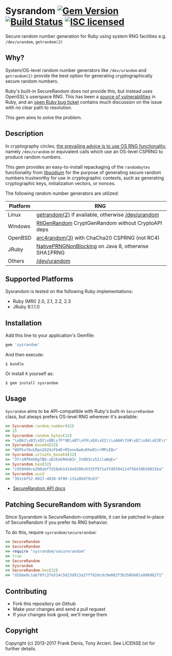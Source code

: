 # Sysrandom [![Gem Version][gem-image]][gem-link] [![Build Status][build-image]][build-link] [![ISC licensed][license-image]][license-link]

[gem-image]: https://badge.fury.io/rb/sysrandom.svg
[gem-link]: https://rubygems.org/gems/sysrandom
[build-image]: https://secure.travis-ci.org/cryptosphere/sysrandom.svg?branch=master
[build-link]: https://travis-ci.org/cryptosphere/sysrandom
[license-image]: https://img.shields.io/badge/license-ISC-blue.svg
[license-link]: https://github.com/cryptosphere/sysrandom/blob/master/LICENSE.txt

Secure random number generation for Ruby using system RNG facilities e.g. `/dev/urandom`, `getrandom(2)`

## Why?

System/OS-level random number generators like `/dev/urandom` and `getrandom(2)`
provide the best option for generating cryptographically secure random numbers.

Ruby's built-in SecureRandom does not provide this, but instead uses OpenSSL's
userspace RNG. This has been a [source of vulnerabilities][emboss] in Ruby, and
an [open Ruby bug ticket][bug] contains much discussion on the issue with no
clear path to resolution.

This gem aims to solve the problem.

## Description

In cryptography circles, [the prevailing advice is to use OS RNG functionality][/dev/urandom],
namely `/dev/urandom` or equivalent calls which use an OS-level CSPRNG to
produce random numbers.

This gem provides an easy-to-install repackaging of the `randombytes`
functionality from [libsodium] for the purpose of generating secure random
numbers trustworthy for use in cryptographic contexts, such as generating
cryptographic keys, initialization vectors, or nonces.

The following random number generators are utilized:

| Platform | RNG                                                    |
|----------|--------------------------------------------------------|
| Linux    | [getrandom(2)] if available, otherwise [/dev/urandom]  |
| Windows  | [RtlGenRandom] CryptGenRandom without CryptoAPI deps   |
| OpenBSD  | [arc4random(3)] with ChaCha20 CSPRNG (not RC4)         |
| JRuby    | [NativePRNGNonBlocking] on Java 8, otherwise SHA1PRNG  |
| Others   | [/dev/urandom]                                         |

[emboss]:        https://emboss.github.io/blog/2013/08/21/openssl-prng-is-not-really-fork-safe/
[bug]:           https://bugs.ruby-lang.org/issues/9569
[libsodium]:     https://github.com/jedisct1/libsodium
[getrandom(2)]:  http://man7.org/linux/man-pages/man2/getrandom.2.html
[/dev/urandom]:  http://sockpuppet.org/blog/2014/02/25/safely-generate-random-numbers/
[RtlGenRandom]:  https://msdn.microsoft.com/en-us/library/windows/desktop/aa387694(v=vs.85).aspx
[arc4random(3)]: http://man.openbsd.org/arc4random.3
[NativePRNGNonBlocking]: https://tersesystems.com/2015/12/17/the-right-way-to-use-securerandom/

## Supported Platforms

Sysrandom is tested on the following Ruby implementations:

* Ruby (MRI) 2.0, 2.1, 2.2, 2.3
* JRuby 9.1.1.0

## Installation

Add this line to your application's Gemfile:

```ruby
gem 'sysrandom'
```

And then execute:

    $ bundle

Or install it yourself as:

    $ gem install sysrandom

## Usage

`Sysrandom` aims to be API-compatible with Ruby's built-in `SecureRandom` class,
but always prefers OS-level RNG wherever it's available:

```ruby
>> Sysrandom.random_number(42)
=> 15
>> Sysrandom.random_bytes(32)
=> "\xD6J\xB3\xD2\x8B\x7F*9D\xB7\xF9\xEA\xE2\\\xAAH\tV#\xEC\x84\xE3E\r\x97\xB9\b\xFCH\x17\xA0\v"
>> Sysrandom.base64(32)
=> "WXPkxfAuLRpnI6Z4zFb4E+MIenx6w6vKhe01+rMPuIQ="
>> Sysrandom.urlsafe_base64(32)
=> "37rsMfR4X8g7Bb-uDJEekRHnB3r_7nO03cv52ilaWqE="
>> Sysrandom.hex(32)
=> "c950496ce200abf7d18eb1414e9206c6335f971a37d0394114f56439b59831ba"
>> Sysrandom.uuid
=> "391c6f52-8017-4838-9790-131a9b979c63"
```

* [SecureRandom API docs](http://ruby-doc.org/stdlib-2.0.0/libdoc/securerandom/rdoc/SecureRandom.html)

## Patching SecureRandom with Sysrandom

Since Sysrandom is SecureRandom-compatible, it can be patched in-place of
SecureRandom if you prefer its RNG behavior.

To do this, require `sysrandom/securerandom`:

```ruby
>> SecureRandom
=> SecureRandom
>> require "sysrandom/securerandom"
=> true
>> SecureRandom
=> Sysrandom
>> SecureRandom.hex(32)
=> "d1bbe8c1ab78fc2fe514c5623d913a27ffd2dcdc9e002f3b358bb01a996962f1"
```

## Contributing

* Fork this repository on Github
* Make your changes and send a pull request
* If your changes look good, we'll merge them

## Copyright

Copyright (c) 2013-2017 Frank Denis, Tony Arcieri. See LICENSE.txt for further details.
